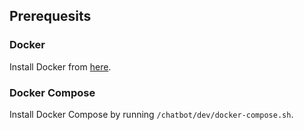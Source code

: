 ## Prerequesits

### Docker
Install Docker from [here](https://docs.docker.com/engine/install/).

### Docker Compose
Install Docker Compose by running `/chatbot/dev/docker-compose.sh`.

